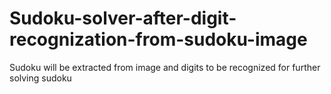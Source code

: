 # Sudoku-solver-after-digit-recognization-from-sudoku-image
Sudoku will be extracted from image and digits to be recognized for further solving sudoku
